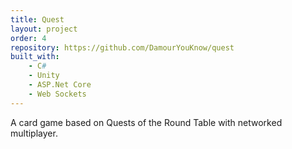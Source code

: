 ```yaml
---
title: Quest
layout: project
order: 4
repository: https://github.com/DamourYouKnow/quest
built_with:
    - C#
    - Unity
    - ASP.Net Core
    - Web Sockets
---
```


A card game based on Quests of the Round Table with networked multiplayer.